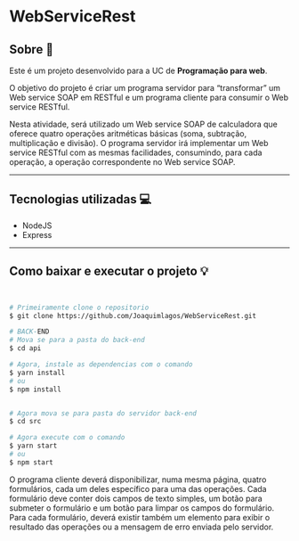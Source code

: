 # WebServiceRest

## Sobre 📰

Este é um projeto desenvolvido para a UC de **Programação para web**.


O objetivo do projeto é criar um programa servidor para “transformar” um Web service SOAP em
RESTful e um programa cliente para consumir o Web service RESTful.

Nesta atividade, será utilizado um Web service SOAP de calculadora que
oferece quatro operações aritméticas básicas (soma, subtração, multiplicação e divisão).
O programa servidor irá implementar um Web service RESTful com as mesmas
facilidades, consumindo, para cada operação, a operação correspondente no Web service
SOAP.

------

## Tecnologias utilizadas 💻

- NodeJS
- Express

------

## Como baixar e executar o projeto 💡

```bash


# Primeiramente clone o repositorio
$ git clone https://github.com/Joaquimlagos/WebServiceRest.git

# BACK-END
# Mova se para a pasta do back-end
$ cd api

# Agora, instale as dependencias com o comando
$ yarn install 
# ou
$ npm install


# Agora mova se para pasta do servidor back-end
$ cd src

# Agora execute com o comando 
$ yarn start 
# ou
$ npm start
```







 O programa cliente deverá disponibilizar, numa mesma página, quatro formulários,
cada um deles específico para uma das operações. Cada formulário deve conter dois
campos de texto simples, um botão para submeter o formulário e um botão para limpar
os campos do formulário. Para cada formulário, deverá existir também um elemento para
exibir o resultado das operações ou a mensagem de erro enviada pelo servidor.